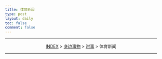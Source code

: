```yaml
---
title: 体育新闻
type: post
layout: daily
toc: false
comment: false
---
```

---
<span><center>[INDEX](/gknows/wikimap) > [身边事物](/gknows/身边事物) > [时事](/gknows/时事) > 体育新闻</center></span>

---
